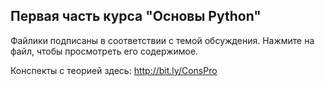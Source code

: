 ## Первая часть курса "Основы Python"

Файлики подписаны в соответствии с темой обсуждения. Нажмите на файл, чтобы просмотреть его содержимое.

Конспекты с теорией здесь: http://bit.ly/ConsPro